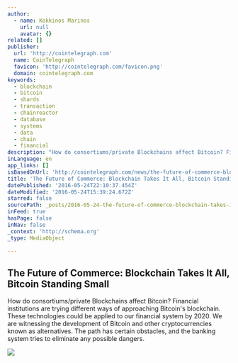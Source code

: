 ```yaml
---
author:
  - name: Kokkinos Marinos
    url: null
    avatar: {}
related: []
publisher:
  url: 'http://cointelegraph.com'
  name: CoinTelegraph
  favicon: 'http://cointelegraph.com/favicon.png'
  domain: cointelegraph.com
keywords:
  - blockchain
  - bitcoin
  - shards
  - transaction
  - chainreactor
  - database
  - systems
  - data
  - chain
  - financial
description: "How do consortiums/private Blockchains affect Bitcoin? Financial institutions are trying different ways of approaching Bitcoin's blockchain. These technologies could be applied to our financial system by 2020. We are witnessing the development of Bitcoin and other cryptocurrencies known as alternatives. The path has certain obstacles, and the banking system tries to eliminate any possible dangers."
inLanguage: en
app_links: []
isBasedOnUrl: 'http://cointelegraph.com/news/the-future-of-commerce-blockchain-takes-it-all-bitcoin-standing-small'
title: 'The Future of Commerce: Blockchain Takes It All, Bitcoin Standing Small'
datePublished: '2016-05-24T22:10:37.454Z'
dateModified: '2016-05-24T15:39:24.672Z'
starred: false
sourcePath: _posts/2016-05-24-the-future-of-commerce-blockchain-takes-it-all-bitcoin-sta.md
inFeed: true
hasPage: false
inNav: false
_context: 'http://schema.org'
_type: MediaObject

---
```

<article style=""><h1>The Future of Commerce: Blockchain Takes It All, Bitcoin Standing Small</h1><p>How do consortiums/private Blockchains affect Bitcoin? Financial institutions are trying different ways of approaching Bitcoin's blockchain. These technologies could be applied to our financial system by 2020. We are witnessing the development of Bitcoin and other cryptocurrencies known as alternatives. The path has certain obstacles, and the banking system tries to eliminate any possible dangers.</p><img src="http://cointelegraph.com/images/725_aHR0cDovL2NvaW50ZWxlZ3JhcGguY29tL3N0b3JhZ2UvdXBsb2Fkcy92aWV3L2JjYTVkMTkxMGI1M2ExNzMwMDAxOGZkNzAxZTc5N2E5LnBuZw==.jpg" /></article>